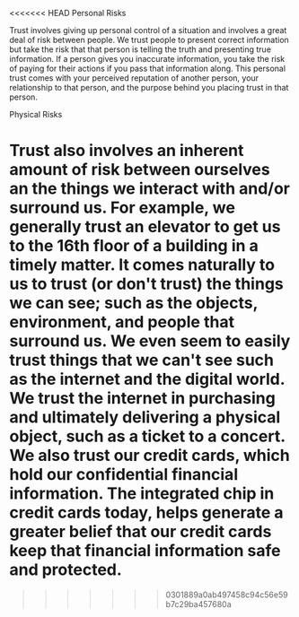 <<<<<<< HEAD
Personal Risks

Trust involves giving up personal control of a situation and involves a great deal of risk between people. We trust people to present correct information but take the risk that that person is telling the truth and presenting true information. If a person gives you inaccurate information, you take the risk of paying for their actions if you pass that information along. This personal trust comes with your perceived reputation of another person, your relationship to that person, and the purpose behind you placing trust in that person. 

Physical Risks 

Trust also involves an inherent amount of risk between ourselves an the things we interact with and/or surround us. For example, we generally trust an elevator to get us to the 16th floor of a building in a timely matter. It comes naturally to us to trust (or don't trust) the things we can see; such as the objects, environment, and people that surround us. We even seem to easily trust things that we can't see such as the internet and the digital world. We trust the internet in purchasing and ultimately delivering a physical object, such as a ticket to a concert. We also trust our credit cards, which hold our confidential financial information. The integrated chip in credit cards today, helps generate a greater belief that our credit cards keep that financial information safe and protected. 
=======

>>>>>>> 0301889a0ab497458c94c56e59b7c29ba457680a
